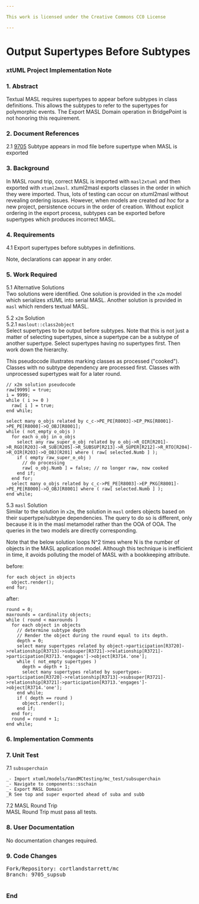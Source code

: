 ```yaml
---

This work is licensed under the Creative Commons CC0 License

---
```


# Output Supertypes Before Subtypes  
### xtUML Project Implementation Note

### 1. Abstract

Textual MASL requires supertypes to appear before subtypes in class
definitions.  This allows the subtypes to refer to the supertypes
for polymorphic events.  The Export MASL Domain operation in BridgePoint
is not honoring this requirement.

### 2. Document References

<a id="2.1"></a>2.1 [9705](https://support.onefact.net/issues/9705) Subtype appears in mod file before supertype when MASL is exported  

### 3. Background

In MASL round trip, correct MASL is imported with `masl2xtuml` and then
exported with `xtuml2masl`.  xtuml2masl exports classes in the order in
which they were imported.  Thus, lots of testing can occur on xtuml2masl
without revealing ordering issues.  However, when models are created
_ad hoc_ for a new project, persistence occurs in the order of creation.
Without explicit ordering in the export process, subtypes can be exported
before supertypes which produces incorrect MASL.

### 4. Requirements

4.1 Export supertypes before subtypes in definitions.  

Note, declarations can appear in any order.

### 5. Work Required

5.1 Alternative Solutions  
Two solutions were identified.  One solution is provided in the `x2m`
model which serializes xtUML into serial MASL.  Another solution is
provided in `masl` which renders textual MASL.

5.2 `x2m` Solution  
5.2.1 `maslout::class2object`  
Select supertypes to be output before subtypes.  Note that this is not
just a matter of selecting supertypes, since a supertype can be a subtype
of another supertype.  Select supertypes having no supertypes first.
Then work down the hierarchy.

This pseudocode illustrates marking classes as processed ("cooked").
Classes with no subtype dependency are processed first.  Classes with
unprocessed supertypes wait for a later round.

```
// x2m solution pseudocode
raw[9999] = true;
i = 9999;
while ( i >= 0 )
  raw[ i ] = true;
end while;

select many o_objs related by c_c->PE_PE[R8003]->EP_PKG[R8001]->PE_PE[R8000]->O_OBJ[R8001];
while ( not_empty o_objs )
  for each o_obj in o_objs
    select any raw_super_o_obj related by o_obj->R_OIR[R201]->R_RGO[R203]->R_SUB[R205]->R_SUBSUP[R213]->R_SUPER[R212]->R_RTO[R204]->R_OIR[R203]->O_OBJ[R201] where ( raw[ selected.Numb ] );
    if ( empty raw_super_o_obj )
      // do processing
      raw[ o_obj.Numb ] = false; // no longer raw, now cooked
    end if;
  end for;
  select many o_objs related by c_c->PE_PE[R8003]->EP_PKG[R8001]->PE_PE[R8000]->O_OBJ[R8001] where ( raw[ selected.Numb ] );
end while;
```


5.3 `masl` Solution  
Similar to the solution in `x2m`, the solution in `masl` orders objects
based on their supertype/subtype dependencies.  The query to do so is
different, only because it is in the masl metamodel rather than the OOA
of OOA.  The queries in the two models are directly corresponding.

Note that the below solution loops N^2 times where N is the number of
objects in the MASL application model.  Although this technique is
inefficient in time, it avoids polluting the model of MASL with a
bookkeeping attribute.

before:  
```
for each object in objects
  object.render();
end for;
```

after:  
```
round = 0;
maxrounds = cardinality objects;
while ( round < maxrounds )
  for each object in objects
    // determine subtype depth
    // Render the object during the round equal to its depth.
    depth = 0;
    select many supertypes related by object->participation[R3720]->relationship[R3713]->subsuper[R3721]->relationship[R3721]->participation[R3713.'engages']->object[R3714.'one'];
    while ( not_empty supertypes )
      depth = depth + 1;
      select many supertypes related by supertypes->participation[R3720]->relationship[R3713]->subsuper[R3721]->relationship[R3721]->participation[R3713.'engages']->object[R3714.'one'];
    end while;
    if ( depth == round )
      object.render();
    end if;
  end for;
  round = round + 1;
end while;
```

### 6. Implementation Comments

### 7. Unit Test

7.1 `subsuperchain`  
```
_- Import xtuml/models/VandMCtesting/mc_test/subsuperchain
_- Navigate to components::sschain
_- Export MASL Domain
_R See top and super exported ahead of suba and subb
```

7.2 MASL Round Trip  
MASL Round Trip must pass all tests.

### 8. User Documentation

No documentation changes required.

### 9. Code Changes

<pre>
Fork/Repository: cortlandstarrett/mc
Branch: 9705_supsub

</pre>

### End


